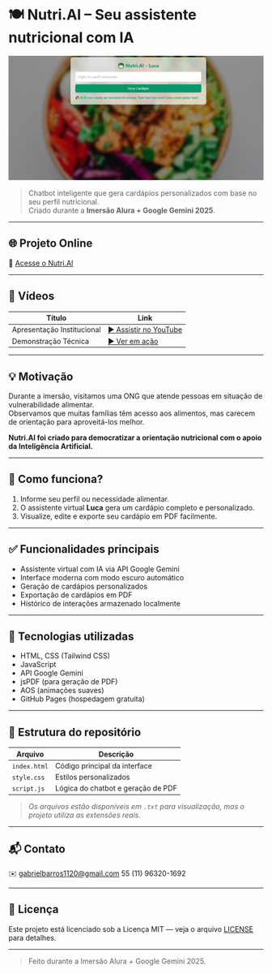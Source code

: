 # 🍽️ Nutri.AI – Seu assistente nutricional com IA

[![Funcionalidades do Nutri.AI](https://raw.githubusercontent.com/Gabriel-Barros582/Nutri-AI-PROJETO-ALURA/main/Captura%20de%20tela%202025-05-17%20205937.png)](https://gabriel-barros582.github.io/Nutri.AI/)

> Chatbot inteligente que gera cardápios personalizados com base no seu perfil nutricional.  
> Criado durante a **Imersão Alura + Google Gemini 2025**.

---

## 🌐 Projeto Online

🔗 [Acesse o Nutri.AI](https://gabriel-barros582.github.io/Nutri.AI/)

---

## 🎥 Vídeos

| Título                      | Link                                               |
|----------------------------|----------------------------------------------------|
| Apresentação Institucional  | [▶️ Assistir no YouTube](https://www.youtube.com/watch?v=BrWYN7glx0g) |
| Demonstração Técnica        | [▶️ Ver em ação](https://www.youtube.com/watch?v=RkjKxcdUYfE)          |

---

## 💡 Motivação

Durante a imersão, visitamos uma ONG que atende pessoas em situação de vulnerabilidade alimentar.  
Observamos que muitas famílias têm acesso aos alimentos, mas carecem de orientação para aproveitá-los melhor.  

**Nutri.AI foi criado para democratizar a orientação nutricional com o apoio da Inteligência Artificial.**

---

## 🧠 Como funciona?

1. Informe seu perfil ou necessidade alimentar.  
2. O assistente virtual **Luca** gera um cardápio completo e personalizado.  
3. Visualize, edite e exporte seu cardápio em PDF facilmente.

---

## ✅ Funcionalidades principais

- Assistente virtual com IA via API Google Gemini  
- Interface moderna com modo escuro automático  
- Geração de cardápios personalizados  
- Exportação de cardápios em PDF  
- Histórico de interações armazenado localmente  

---

## 🔧 Tecnologias utilizadas

- HTML, CSS (Tailwind CSS)  
- JavaScript  
- API Google Gemini  
- jsPDF (para geração de PDF)  
- AOS (animações suaves)  
- GitHub Pages (hospedagem gratuita)  

---

## 📂 Estrutura do repositório

| Arquivo                    | Descrição                                      |
|----------------------------|------------------------------------------------|
| `index.html`               | Código principal da interface                   |
| `style.css`                | Estilos personalizados                           |
| `script.js`                | Lógica do chatbot e geração de PDF              |

> *Os arquivos estão disponíveis em `.txt` para visualização, mas o projeto utiliza as extensões reais.*

---

## 📬 Contato

✉️ gabrielbarros1120@gmail.com
55 (11) 96320-1692

---

## 📝 Licença

Este projeto está licenciado sob a Licença MIT — veja o arquivo [LICENSE](LICENSE) para detalhes.

---

> Feito durante a Imersão Alura + Google Gemini 2025.
